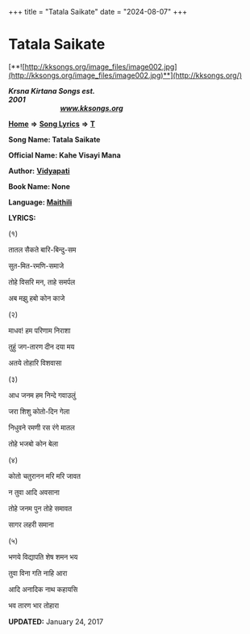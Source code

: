 +++
title = "Tatala Saikate"
date = "2024-08-07"
+++

# Tatala Saikate
[**![http://kksongs.org/image_files/image002.jpg](http://kksongs.org/image_files/image002.jpg)**](http://kksongs.org/)

**_Krsna Kirtana Songs est. 2001_**                                                                                                                                                 **_www.kksongs.org_**

**[Home](http://kksongs.org/)** **⇒** **[Song Lyrics](http://kksongs.org/lyrics.html)** **⇒** **[T](http://kksongs.org/songs/song_t.html)**

**Song Name: Tatala Saikate**

**Official Name: Kahe Visayi Mana**

**Author:** [**Vidyapati**](http://kksongs.org/authors/list/vidyapati.html)

**Book Name: None**

**Language: [Maithili](http://kksongs.org/language/list/maithili.html)**

**LYRICS:**

(१)

तातल सैकते बारि-बिन्दु-सम

सुत-मित-रमणि-समाजे

तोहे विसरि मन, ताहे समर्पल

अब मझु हबो कोन काजे

(२)

माधव! हम परिणाम निराशा

तुहुं जग-तारण दीन दया मय

अतये तोहारि विशवासा

(३)

आध जनम हम निन्दे गवाउलुं

जरा शिशु कोतो-दिन गेला

निधुवने रमणी रस रंगे मातल

तोहे भजबो कोन बेला

(४)

कोतो चतुरानन मरि मरि जावत

न तुवा आदि अवसाना

तोहे जनम पुन तोहे समावत

सागर लहरी समाना

(५)

भणये विद्यापति शेष शमन भय

तुवा विना गति नाहि आरा

आदि अनादिक नाथ कहायसि

भव तारण भार तोहारा

**UPDATED:** January 24, 2017